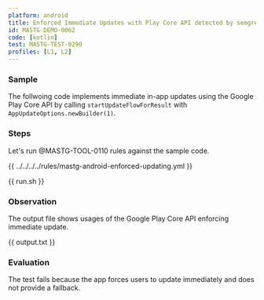 ```yaml
---
platform: android
title: Enforced Immediate Updates with Play Core API detected by semgrep
id: MASTG-DEMO-0062
code: [kotlin]
test: MASTG-TEST-0290
profiles: [L1, L2]
---
```


### Sample

The follwoing code implements immediate in-app updates using the Google Play Core API by calling `startUpdateFlowForResult` with `AppUpdateOptions.newBuilder(1)`.

### Steps

Let's run @MASTG-TOOL-0110 rules against the sample code.

{{ ../../../../rules/mastg-android-enforced-updating.yml }}

{{ run.sh }}

### Observation

The output file shows usages of the Google Play Core API enforcing immediate update.

{{ output.txt }}

### Evaluation

The test fails because the app forces users to update immediately and does not provide a fallback.
